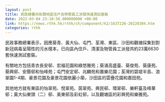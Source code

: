 ```yaml
---
layout: post
title: 民政總署向有關地區住戶及物管員工派發快速測試套裝
date: 2022-03-04 23:10:58.000000000 +08:00
link: https://news.rthk.hk/rthk/ch/component/k2/1637226-20220304.htm
categories: rthk
---
```


民政事務總署表示，因應葵青、黃大仙、屯門、荃灣、東區、沙田和觀塘採集到對新冠病毒呈陽性的污水樣本，已向區內住戶、清潔及物管員工派發共約23萬6630套快速測試套裝。

有關地方包括青衣長安邨、宏福花園和綠悠雅苑；葵涌高盛臺、葵俊苑、葵康苑、葵興邨、安蔭邨和怡峰苑；屯門安定邨、兆麟苑和置樂花園；荃灣的碧堤半島、浪翠園1-4期、豪景花園及豪景花園依麗小築，沙田區的雲疊花園和嘉田苑。

其他地方就有東區的怡翠苑、悅翠苑、茵翠苑、興民邨、環翠邨、樂軒臺及峰華邨；黃大仙東頭（二）邨、美東邨及彩虹邨，以及觀塘區的彩興苑和樂雅苑。

